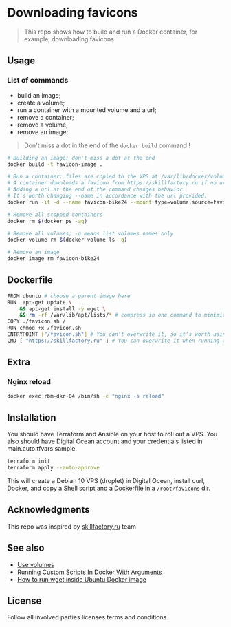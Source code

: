 # Downloading favicons
> This repo shows how to build and run a Docker container, for example, downloading favicons.

## Usage
### List of commands
- build an image;
- create a volume;
- run a container with a mounted volume and a url;  
- remove a container;
- remove a volume; 
- remove an image;

> Don't miss a dot in the end of the `docker build` command !
```bash
# Building an image; don't miss a dot at the end
docker build -t favicon-image .

# Run a container; files are copied to the VPS at /var/lib/docker/volumes/favicons/_data
# A container downloads a favicon from https://skillfactory.ru if no url provided.
# Adding a url at the end of the command changes behavior.
# It's worth changing --name in accordance with the url provided.
docker run -it -d --name favicon-bike24 --mount type=volume,source=favicons,target=/favicons  favicon-image:latest https://bike24.de

# Remove all stopped containers
docker rm $(docker ps -aq)

# Remove all volumes; -q means list volumes names only
docker volume rm $(docker volume ls -q) 

# Remove an image
docker image rm favicon-bike24
```
## Dockerfile
```bash
FROM ubuntu # choose a parent image here
RUN  apt-get update \
    && apt-get install -y wget \
    && rm -rf /var/lib/apt/lists/* # compress in one command to minimize the number of layers
COPY ./favicon.sh /
RUN chmod +x /favicon.sh
ENTRYPOINT ["/favicon.sh"] # You can't overwrite it, so it's worth using it to run the script
CMD [ "https://skillfactory.ru" ] # You can overwrite it when running a container; ideal for script arguments 
```

## Extra
### Nginx reload
```bash
docker exec rbm-dkr-04 /bin/sh -c "nginx -s reload"
```

## Installation
You should have Terraform and Ansible on your host to roll out a VPS.
You also should have Digital Ocean account and your credentials listed in main.auto.tfvars.sample.
```bash
terraform init
terraform apply --auto-approve
```
This will create a Debian 10 VPS (droplet) in Digital Ocean, install curl, Docker, and copy a Shell script and a Dockerfile in a `/root/favicons` dir.

## Acknowledgments
This repo was inspired by [skillfactory.ru](https://skillfactory.ru/devops#syllabus) team

## See also 
- [Use volumes](https://docs.docker.com/storage/volumes/)
- [Running Custom Scripts In Docker With Arguments](https://devopscube.com/run-scripts-docker-arguments/)  
- [How to run wget inside Ubuntu Docker image](https://stackoverflow.com/questions/28885137/how-to-run-wget-inside-ubuntu-docker-image)

## License
Follow all involved parties licenses terms and conditions.


